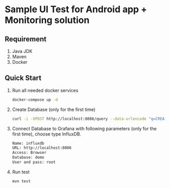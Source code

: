 Sample UI Test for Android app + Monitoring solution
====================================================

Requirement
-----------
1. Java JDK
2. Maven
3. Docker

Quick Start
-----------

1. Run all needed docker services

	```bash
	docker-compose up -d
	```

2. Create Database (only for the first time)

	```bash
	curl -i -XPOST http://localhost:8086/query --data-urlencode "q=CREATE DATABASE demo"
	```

3. Connect Database to Grafana with following parameters (only for the first time), choose type InfluxDB.

	```bash
	Name: influxdb
	URL: http://localhost:8086
	Access: Browser
	Database: demo
	User and pass: root
	```
					
4. Run test

	```bash
	mvn test
	```
